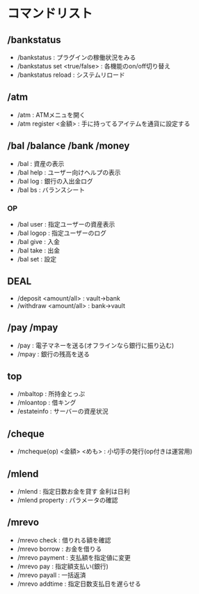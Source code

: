 # コマンドリスト

## /bankstatus
- /bankstatus : プラグインの稼働状況をみる
- /bankstatus set <status> <true/false> : 各機能のon/off切り替え
- /bankstatus reload : システムリロード
## /atm
- /atm : ATMメニュを開く
- /atm register <金額> : 手に持ってるアイテムを通貨に設定する

## /bal /balance /bank /money
- /bal : 資産の表示
- /bal help : ユーザー向けヘルプの表示
- /bal log : 銀行の入出金ログ
- /bal bs : バランスシート
### OP
- /bal user <player> : 指定ユーザーの資産表示
- /bal logop : 指定ユーザーのログ
- /bal give <player> <amount> : 入金
- /bal take <player> <amount> : 出金
- /bal set <player> <amount> : 設定
## DEAL
- /deposit <amount/all> : vault->bank
- /withdraw <amount/all> : bank->vault
## /pay /mpay
- /pay <player> <amount> : 電子マネーを送る(オフラインなら銀行に振り込む)
- /mpay <player> <amount> : 銀行の残高を送る
## top
- /mbaltop : 所持金とっぷ
- /mloantop : 借キング
- /estateinfo : サーバーの資産状況
## /cheque
- /mcheque(op) <金額> <めも> : 小切手の発行(op付きは運営用)
## /mlend
- /mlend <player> <amount> <span> <interest> : 指定日数お金を貸す 金利は日利
- /mlend property : パラメータの確認
## /mrevo
- /mrevo check : 借りれる額を確認
- /mrevo borrow <amount> : お金を借りる
- /mrevo payment <amount> : 支払額を指定値に変更
- /mrevo pay <amount> : 指定額支払い(銀行)
- /mrevo payall : 一括返済
- /mrevo addtime <day>: 指定日数支払日を遅らせる
